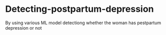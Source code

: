 # Detecting-postpartum-depression
By using various ML model detectiong whether the woman has pestpartum depression or not
